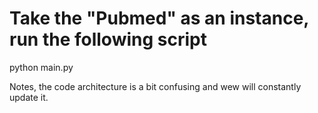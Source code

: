 # Take the "Pubmed" as an instance, run the following script

python main.py

Notes, the code architecture is a bit confusing and wew will constantly update it.